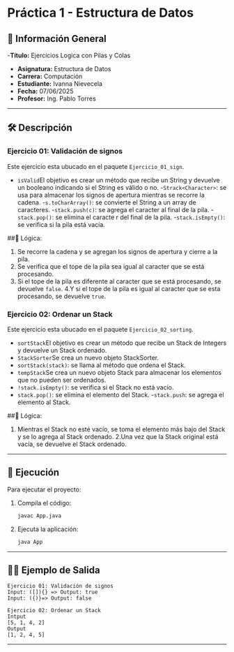 # Práctica 1 - Estructura de Datos

## 📌 Información General

-**Título:** Ejercicios Logica con Pilas y Colas
- **Asignatura:** Estructura de Datos
- **Carrera:** Computación
- **Estudiante:** Ivanna Nievecela
- **Fecha:** 07/06/2025
- **Profesor:** Ing. Pablo Torres

---

## 🛠️ Descripción
### Ejercicio 01: Validación de signos
Este ejercicio esta ubucado en el paquete `Ejercicio_01_sign`.

- `isValid`El objetivo es crear un método que recibe un String y devuelve un booleano indicando si el String es válido o no.
-`Strack<Character>`: se usa para almacenar los signos de apertura mientras se recorre la cadena.
-`s.toCharArray()`: se convierte el String a un array de caracteres.
-`stack.push(c)`: se agrega el caracter al final de la pila.
-`stack.pop()`: se elimina el caracte   r del final de la pila.
-`stack.isEmpty()`: se verifica si la pila está vacía.

##🔄 Lógica:
1. Se recorre la cadena y se agregan los signos de apertura y cierre a la pila.
2. Se verifica que el tope de la pila sea igual al caracter que se está procesando.
3. Si el tope de la pila es diferente al caracter que se está procesando, se devuelve `false`.
4.Y si el tope de la pila es igual al caracter que se esta procesando, se devuelve `true`.

### Ejercicio 02: Ordenar un Stack
Este ejercicio esta ubucado en el paquete `Ejercicio_02_sorting`.

- `sortStack`El objetivo es crear un método que recibe un Stack de Integers y devuelve un Stack ordenado.
- `StackSorter`Se crea un nuevo objeto StackSorter.
- `sortStack(stack)`: se llama al método que ordena el Stack.
- `tempStack`Se crea un nuevo objeto Stack para almacenar los elementos que no pueden ser ordenados.
- `!stack.isEmpty()`: se verifica si el Stack no está vacío.
- `stack.pop()`: se elimina el elemento del Stack.
-`stack.push`: se agrega el elemento al Stack.

##🔄 Lógica:
1. Mientras el Stack no esté vacío, se toma el elemento más bajo del Stack y se lo agrega al Stack ordenado.
2.Una vez que la Stack original está vacía, se devuelve el Stack ordenado.

---

## 🚀 Ejecución

Para ejecutar el proyecto:

1. Compila el código:
    ```bash
    javac App.java
    ```
2. Ejecuta la aplicación:
    ```bash
    java App
    ```

---

## 🧑‍💻 Ejemplo de Salida
```plaintext
Ejercicio 01: Validación de signos
Input: ([]){} => Output: true
Input: ({)}=> Output: false

Ejercicio 02: Ordenar un Stack
Intput
[5, 1, 4, 2]
Output
[1, 2, 4, 5]

```	

---